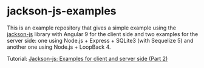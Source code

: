 # jackson-js-examples

This is an example repository that gives a simple example using the [jackson-js](https://github.com/pichillilorenzo/jackson-js) library with Angular 9 for the client side and two examples for the server side: one using Node.js + Express + SQLite3 (with Sequelize 5) and another one using Node.js + LoopBack 4.

Tutorial: [Jackson-js: Examples for client and server side (Part 2)](https://medium.com/@pichillilorenzo/7e66df74c851?source=friends_link&sk=2636fca640284894c63cb3c689a0e822)